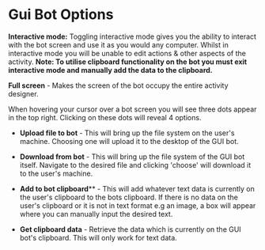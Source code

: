 # Gui Bot Options

**Interactive mode:**
Toggling interactive mode gives you the ability to interact with the bot screen and use it as you would any computer. Whilst in interactive mode you will be unable to edit actions & other aspects of the activity. **Note: To utilise clipboard functionality on the bot you must exit interactive mode and manually add the data to the clipboard.**

**Full screen** - Makes the screen of the bot occupy the entire activity designer.

When hovering your cursor over a bot screen you will see three dots appear in the top right. Clicking on these dots will reveal 4 options.

- **Upload file to bot** - This will bring up the file system on the user's machine. Choosing one will upload it to the desktop of the GUI bot.
- **Download from bot** - This will bring up the file system of the GUI bot itself. Navigate to the desired file and clicking 'choose' will download it to the user's machine.

- **Add to bot clipboard**** - This will add whatever text data is currently on the user's clipboard to the bots clipboard. If there is no data on the user's clipboard or it is not in text format e.g an image, a box will appear where you can manually input the desired text.
- **Get clipboard data** - Retrieve the data which is currently on the GUI bot's clipboard. This will only work for text data.
